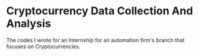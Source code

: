 # Cryptocurrency Data Collection And Analysis
The codes I wrote for an Internship for an automation firm's branch that focuses on Cryptocurrencies.
